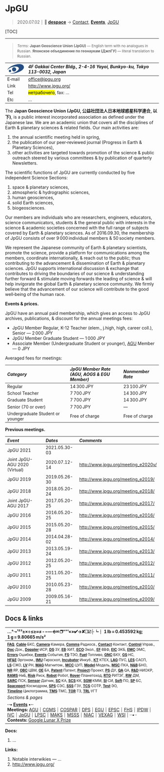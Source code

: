 # JpGU
> 2020.07.02 ┊ **🚀 [despace](index.md)** → [Contact](contact.md), **[Events](event.md)**, [JpGU](jpgu.md)

[TOC]

---

> <small>*Terms:* **Japan Geoscience Union (JpGU)** — English term with no analogues in Russian. **Японское объединение по геонаукам (ДжпГУ)** — literal translation to Russian.</small>

|[![](f/contact/j/jpgu_logo1_thumb.jpg)](f/contact/j/jpgu_logo1.png)|*4F Gakkai Center Bldg., 2-4-16 Yayoi, Bunkyo-ku, Tokyo 113-0032, Japan*|
|:--|:--|
|E‑mail| <office@jpgu.org> |
|Link| <http://www.jpgu.org/> |
|Tel| <mark>нетрабочего</mark>, fax: … |
|Etc| … |

The **Japan Geoscience Union (JpGU, 公益社団法人日本地球惑星科学連合, 以下)**, is a public interest incorporated association as defined under the Japanese law. We are an academic union that covers all the disciplines of Earth & planetary sciences & related fields. Our main activities are:

   1. the annual scientific meeting held in spring,
   1. the publication of our peer‑reviewed journal (Progress in Earth & Planetary Sciences),
   1. other activities are targeted towards promotion of the science & public outreach steered by various committees & by publication of quarterly Newsletters.

The scientific functions of JpGU are currently conducted by five independent Science Sections:

   1. space & planetary sciences,
   1. atmospheric & hydrographic sciences,
   1. human geosciences,
   1. solid Earth sciences,
   1. biogeosciences.

Our members are individuals who are researchers, engineers, educators, science communicators, students & the general public with interests in the science & academic societies concerned with the full range of subjects covered by Earth & planetary sciences. As of 2016.09.30, the membership of JpGU consists of over 9 000 individual members & 50 society members.

We represent the Japanese community of Earth & planetary scientists, promote the science, provide a platform for communications among the members, coordinate internationally, & reach out to the public; thus contributing to the advancement & dissemination of Earth & planetary sciences. JpGU supports international discussion & exchange that contributes to driving the boundaries of our science & understanding further forward & stimulate moving forwards the leading of science & will help invigorate the global Earth & planetary science community. We firmly believe that the advancement of our science will contribute to the good well‑being of the human race.

**Events & prices.**

JpGU have an annual paid membership, which gives an access to JpGU archives, publications, & discount for the annual meetings fees:

   - JpGU Member Regular, K-12 Teacher (elem., j.high, high, career coll.), Senior — 2 000 JPY
   - JpGU Member Graduate Student — 1 000 JPY
   - Associate Member (Undergraduate Student or younger), [AGU](agu.md) Member — 0 JPY

Averaged fees for meetings:

|*Category*|*JpGU Member Rate<br> (AGU, AOGS & EGU Member)*|*Nonmember Rate*|
|:--|:--|:--|
| Regular | 14 300 JPY | 23 100 JPY |
| School Teacher | 7 700 JPY | 14 300 JPY |
| Graduate Student | 7 700 JPY | 14 300 JPY |
| Senior (70 or over) | 7 700 JPY | — |
| Undergraduate Student or younger | Free of charge | Free of charge |

**Previous meetings.**

|*Event*|*Dates*|*Comments*|
|:--|:--|:--|
| JpGU 2021 | 2021.05.30-03 |  |
| Joint JpGU-AGU 2020 (Virtual) | 2020.07.12-14 | <http://www.jpgu.org/meeting_e2020v/> |
| JpGU 2019 | 2019.05.26-30 | <http://www.jpgu.org/meeting_e2019/> |
| JpGU 2018 | 2018.05.20-24 | <http://www.jpgu.org/meeting_e2018/> |
| Joint JpGU-AGU 2017 | 2017.05.20-25 | <http://www.jpgu.org/meeting_e2017/> |
| JpGU 2016 | 2016.05.20-25 | <http://www.jpgu.org/meeting_e2016/> |
| JpGU 2015 | 2015.05.20-28 | <http://www.jpgu.org/meeting_e2015/> |
| JpGU 2014 | 2014.04.28-02 | <http://www.jpgu.org/meeting_e2014/> |
| JpGU 2013 | 2013.05.19-24 | <http://www.jpgu.org/meeting_e2013/> |
| JpGU 2012 | 2012.05.20-25 | <http://www.jpgu.org/meeting_e2012/> |
| JpGU 2011 | 2011.05.20-25 | <http://www.jpgu.org/meeting_e2011/> |
| JpGU 2010 | 2010.05.23-28 | <http://www.jpgu.org/meeting_e2010/> |
| JpGU 2009 | 2009.05.16-21 | <http://www.jpgu.org/meeting_e2009/> |



## Docs & links
|…°·•¹²³±×÷≤≥≈≠ ‑ −— ⎆✉ ❐“”’«»✔→✘☐☑├┕┆ 1 lb = 0.453592 kg; 1 g = 9.80665 m/s²|
|:--|
|<small>**[FAQ](faq.md)**, **[Cable](cable.md)**·БКС, **[Camera](camera.md)**·Камера, **[Comms](comms.md)**·Радиосв., **[Contact](contact.md)**·Контакт, **[Control](control.md)**·Управ., **[Doc](doc.md)**·Док., **[Doppler](doppler.md)**·ИСР, **[DS](ds.md)**·ЗУ, **[EB](eb.md)**·ХИТ, **[ECO](ecology.md)**·Экол., **[EF](ef.md)**·ВВФ, **[ElC](elc.md)**·ЭКБ, **[EMC](emc.md)**·ЭМС, **[Errors](error.md)**·Ошибки, **[Events](event.md)**·События, **[FS](fs.md)**·ТЭО, **[Fuel](fuel.md)**·Топливо, **[GNC](gnc.md)**·БКУ, **[GS](scs.md)**·НС, **[HF&E](hfe.md)**·Эргоном., **[IMU](imu.md)**·Гироскоп, **[Incubator](incubator.md)**·Инкуб., **[KT](kt.md)**·КТЕХ, **[LAG](lag.md)**·ПУC, **[LES](les.md)**·САСП, **[LS](ls.md)**·СЖО, **[LV](lv.md)**·РН, **[MAG](mag.md)**·Магнитом., **[MCC](mcc.md)**·ЦУП, **[Model](model.md)**·Модель, **[MSC](sc.md)**·ПКА, **[N&B](nnb.md)**·БНО, **[NR](nr.md)**·ЯР, **[OBC](obc.md)**·ЦВМ, **[OE](oe.md)**·БА, **[Patent](патент.md)**·Патент, **[Project](project.md)**·Проект, **[PS](ps.md)**·ДУ, **[QA](quality.md)**·QA, **[R&D](rnd.md)**·НИОКР, **[RAMS](rams.md)**·НиБ, **[Risk](risk.md)**·Риск, **[Robot](robotics.md)**·Робот, **[Rover](rover.md)**·Планетоход, **[RTG](rtg.md)**·РИТЭГ, **[RW](rw.md)**·ДМ, **[SARC](sarc.md)**·ПСК, **[Sensor](sensor.md)**·Датчик, **[SC](sc.md)**·КА, **[SCS](scs.md)**·КК, **[SGM](sgm.md)**·КММ, **[SI](si.md)**·СИ, **[Soft](soft.md)**·ПО, **[SP](sp.md)**·БС, **[Spaceport](spaceport.md)**·Космодром, **[SPS](sps.md)**·СЭС, **[SSS](sss.md)**·ГЗУ, **[TCS](tcs.md)**·СОТР, **[Test](test.md)**·ЭО, **[Timeline](timeline.md)**·Циклограмма, **[TMS](tms.md)**·ТМС, **[TOR](tor.md)**·ТЗ, **[TRL](trl.md)**·УГТ</small>|
|*Sections & pages*|
|**··• [Events](event.md) •··**<br> **Meetings:** [AGU](agu.md) ┊ [CGMS](cgms.md) ┊ [COSPAR](cospar.md) ┊ [DPS](dps.md) ┊ [EGU](egu.md) ┊ [EPSC](epsc.md) ┊ [FHS](fhs.md) ┊ [IPDW](ipdw.md) ┊ [IVC](ivc.md) ┊ [JpGU](jpgu.md) ┊ [LPSC](lpsc.md) ┊ [MAKS](maks.md) ┊ [MSSS](msss.md) ┊ [NIAC](niac_program.md) ┊ [VEXAG](vexag.md) ┊ [WSI](wsi.md) ┊ ··•·· **Contests:** [Google Lunar X Prize](google_lunar_x_prize.md) |

**Docs:**

   1. …

**Links:**

   1. Notable interwikies — …
   1. <http://www.jpgu.org/>
